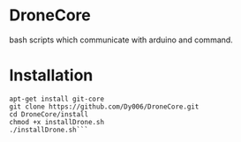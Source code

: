 # DroneCore
bash scripts which communicate with arduino and command.

Installation
============

```apt-get update
apt-get install git-core
git clone https://github.com/Dy006/DroneCore.git
cd DroneCore/install
chmod +x installDrone.sh
./installDrone.sh```